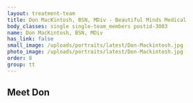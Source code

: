 ```yaml
---
layout: treatment-team
title: Don MacKintosh, BSN, MDiv - Beautiful Minds Medical
body_classes: single single-team_members postid-3003
name: Don MacKintosh, BSN, MDiv
has_link: false
small_image: /uploads/portraits/latest/Don-Mackintosh.jpg
photo_image: /uploads/portraits/latest/Don-Mackintosh.jpg
order: 8
group: tt
---
```


## Meet Don